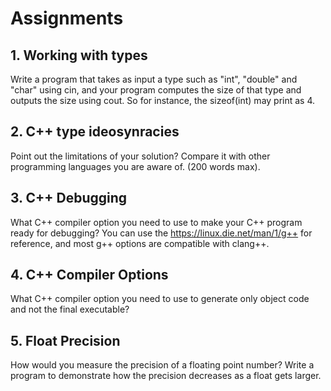 # Assignments

## 1. Working with types
Write a program that takes as input a type such as "int", "double" and "char" using cin, and your program computes the size of that type and outputs the size using cout. So for instance, the sizeof(int) may print as 4.

## 2. C++ type ideosynracies
Point out the limitations of your solution? Compare it with other programming languages you are aware of. 
(200 words max).

## 3. C++ Debugging
What C++ compiler option you need to use to make your C++ program ready for debugging?
You can use the https://linux.die.net/man/1/g++ for reference, and most g++ options are compatible with clang++.

## 4. C++ Compiler Options
What C++ compiler option you need to use to generate only object code and not the final executable?

## 5. Float Precision
How would you measure the precision of a floating point number? Write a program to demonstrate how the
precision decreases as a float gets larger.
